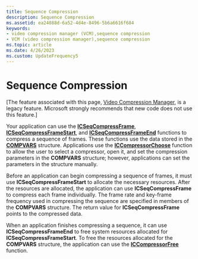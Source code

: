```yaml
---
title: Sequence Compression
description: Sequence Compression
ms.assetid: ea24088d-6a52-4d4e-8496-5b6a6616f684
keywords:
- video compression manager (VCM),sequence compression
- VCM (video compression manager),sequence compression
ms.topic: article
ms.date: 4/26/2023
ms.custom: UpdateFrequency5
---
```


# Sequence Compression

\[The feature associated with this page, [Video Compression Manager](/windows/win32/multimedia/video-compression-manager), is a legacy feature. Microsoft strongly recommends that new code does not use this feature.\]

Your application can use the [**ICSeqCompressFrame**](/windows/desktop/api/Vfw/nf-vfw-icseqcompressframe), [**ICSeqCompressFrameStart**](/windows/desktop/api/Vfw/nf-vfw-icseqcompressframestart), and [**ICSeqCompressFrameEnd**](/windows/desktop/api/Vfw/nf-vfw-icseqcompressframeend) functions to compress a sequence of frames. These functions use the data stored in the [**COMPVARS**](/windows/desktop/api/Vfw/ns-vfw-compvars) structure. Applications use the [**ICCompressorChoose**](/windows/desktop/api/Vfw/nf-vfw-iccompressorchoose) function to allow the user to select a compressor, open it, and set the compression parameters in the **COMPVARS** structure; however, applications can set the parameters in the structure manually.

Before an application can begin compressing a sequence of frames, it must use **ICSeqCompressFrameStart** to allocate the necessary resources. After the resources are allocated, the application can use **ICSeqCompressFrame** to compress each frame individually. The frame rate and key-frame frequency used in compressing the sequence are specified in members of the **COMPVARS** structure. The return value for **ICSeqCompressFrame** points to the compressed data.

When an application finishes compressing a sequence, it can use **ICSeqCompressFrameEnd** to free system resources allocated for **ICSeqCompressFrameStart**. To free the resources allocated for the **COMPVARS** structure, the application can use the [**ICCompressorFree**](/windows/desktop/api/Vfw/nf-vfw-iccompressorfree) function.

 

 





